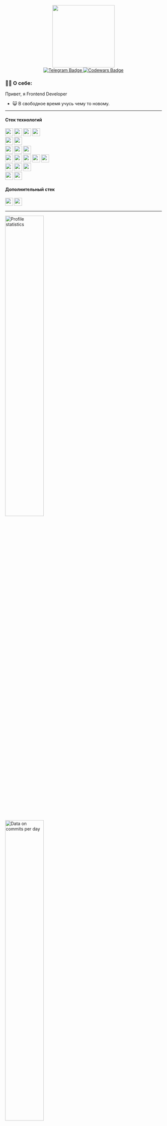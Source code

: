 <div id="header" align="center">
  <img src="https://i.pinimg.com/originals/7d/07/a2/7d07a255678962d30d8717dcf5dbd266.gif" width="200"/>
  <div id="badges">
    <a href="https://t.me/k0r1tsa">
      <img src="https://img.shields.io/badge/Telegram-blue?style=for-the-badge&logo=Telegram" alt="Telegram Badge"/>
    </a>
    <a href="#">
      <img src="https://img.shields.io/badge/Codewars-red?style=for-the-badge&logo=codewars&logoColor=black&labelColor=red&color=white" alt="Codewars Badge"/>
    </a>
  </div>
</div>

### :man_technologist: О себе:

Привет, я Frontend Developer

- :smiley_cat: В свободное время учусь чему то новому.

---

#### Стек технологий

<p>
  <img src="https://img.shields.io/badge/React-282c34?logo=react" height="25">
  <img src="https://img.shields.io/badge/Next.js-282c34?logo=next.js" height="25">
  <img src="https://img.shields.io/badge/JavaScript-282c34?logo=javascript" height="25">
  <img src="https://img.shields.io/badge/TypeScript-282c34?logo=typescript&logoColor=367fcf" height="25">
    <br>
  <img src="https://img.shields.io/badge/Material%20UI-282c34?logo=mui&logoColor=007fff" height="25">
  <img src="https://img.shields.io/badge/TailwindCSS-282c34?logo=tailwindcss" height="25">
  <br>
  <img src="https://img.shields.io/badge/Redux%20Toolkit-282c34?logo=redux&logoColor=764abc" height="25">
  <img src="https://img.shields.io/badge/RTK%20Query-282c34?logo=redux&logoColor=764abc" height="25">
  <img src="https://img.shields.io/badge/Zustand-282c34?logo=zustand" height="25">
  <br>
  <img src="https://img.shields.io/badge/React%20Hook%20Form-282c34?logo=react&logoColor=ec5990" height="25">
  <img src="https://img.shields.io/badge/YUP-282c34?logo=yup" height="25">
  <img src="https://img.shields.io/badge/React%20Router-282c34?logo=react-router&logoColor=ca4245" height="25">
  <img src="https://img.shields.io/badge/React%20Table-282c34?logo=react&logoColor=61dafb" height="25">
  <img src="https://img.shields.io/badge/React%20Yandex%20Maps-282c34?logo=yandex&logoColor=ff0000" height="25">
  <br>
  <img src="https://img.shields.io/badge/WebSocket-282c34?logo=websocket" height="25">
  <img src="https://img.shields.io/badge/Axios-282c34?logo=axios&logoColor=5a29e4" height="25">
  <img src="https://img.shields.io/badge/Lodash-282c34?logo=lodash" height="25">
  <br>
  <img src="https://img.shields.io/badge/Jest-282c34?logo=jest&logoColor=c21325" height="25">
  <img src="https://img.shields.io/badge/Testing%20Library-282c34?logo=testing-library&logoColor=e33332" height="25">
</p>

#### Дополнительный стек

<p>
  <img src="https://img.shields.io/badge/Git-282c34?logo=git" height="25">
  <img src="https://img.shields.io/badge/Figma-282c34?logo=figma" height="25">
</p>

---

<div>
  <a><img src="https://github-profile-summary-cards.vercel.app/api/cards/stats?username=Salimov-dev&theme=tokyonight" alt="Profile statistics" width="49.7%" height="auto"></a>
  <a><img src="https://github-profile-summary-cards.vercel.app/api/cards/productive-time?username=Salimov-dev&theme=tokyonight" alt="Data on commits per day" width="49.7%" height="auto"></a>
</div>

<div display="flex" alignItems="start">
  <a href="https://github.com/nata-naumova/github-readme-stats">
    <img src="https://github-readme-stats.vercel.app/api/top-langs/?username=nata-naumova&layout=compact&theme=tokyonight&hide_border=true" alt="Top Languages" width="49.7%" height="auto">
  </a>
</div>

